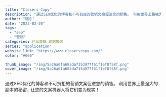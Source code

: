 ```yaml
---
title: "Closers Copy"
description: "通过SEO优化的博客和不可抗拒的营销文案促进您的销售。 利用世界上最强大的副本的秘密…让您的文案机器人将它们变为现实！ "
author: "瑞东"
date: "2023-03-30"
tags:
  - "seo"
  - "营销"
categories: 产品营销 网站播客
series: "application"
website_link: "https://www.closerscopy.com/"
color: "#666"

thumb_image: "/img/5a26a6fa685da715d977f61f1ef8f58f.png"
cover_image: "/img/5a26a6fa685da715d977f61f1ef8f58f.png"
---
```


通过SEO优化的博客和不可抗拒的营销文案促进您的销售。 利用世界上最强大的副本的秘密…让您的文案机器人将它们变为现实！ 